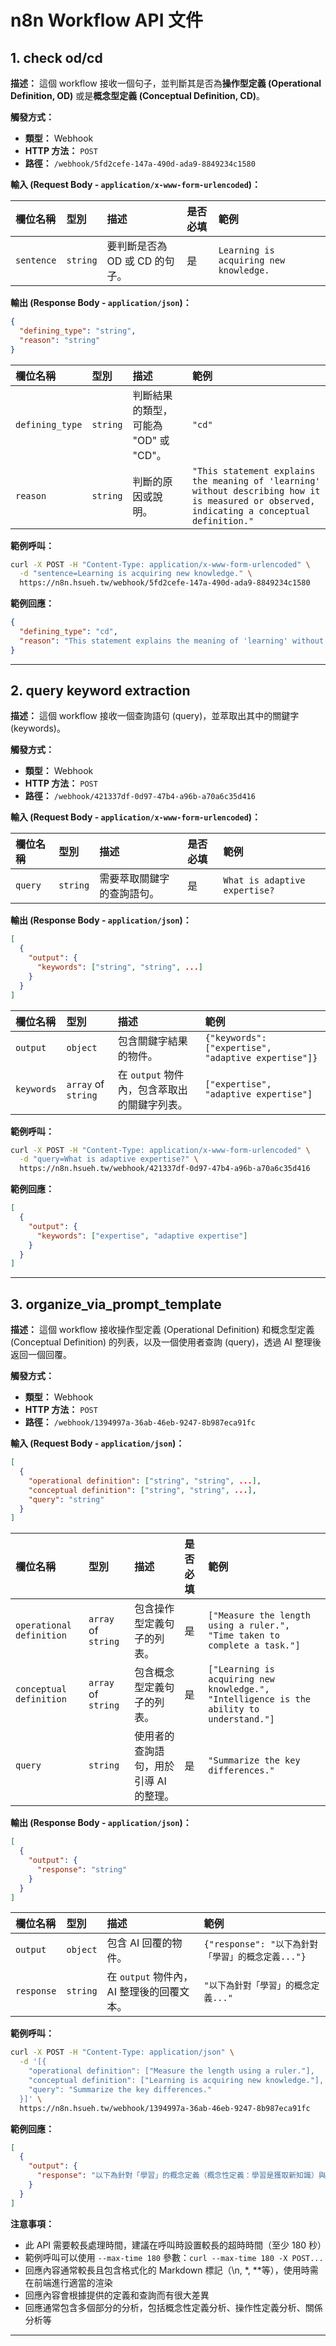 # n8n Workflow API 文件

## 1. check od/cd

**描述：** 這個 workflow 接收一個句子，並判斷其是否為**操作型定義 (Operational Definition, OD)** 或是**概念型定義 (Conceptual Definition, CD)**。

**觸發方式：**

* **類型：** Webhook
* **HTTP 方法：** `POST`
* **路徑：** `/webhook/5fd2cefe-147a-490d-ada9-8849234c1580`

**輸入 (Request Body - `application/x-www-form-urlencoded`)：**

| 欄位名稱   | 型別     | 描述                                     | 是否必填 | 範例                                 |
| :--------- | :------- | :--------------------------------------- | :------- | :----------------------------------- |
| `sentence` | `string` | 要判斷是否為 OD 或 CD 的句子。             | 是       | `Learning is acquiring new knowledge.`       |

**輸出 (Response Body - `application/json`)：**

```json
{
  "defining_type": "string",
  "reason": "string"
}
```

| 欄位名稱        | 型別     | 描述                                           | 範例         |
| :-------------- | :------- | :--------------------------------------------- | :----------- |
| `defining_type` | `string` | 判斷結果的類型，可能為 "OD" 或 "CD"。           | `"cd"`       |
| `reason`        | `string` | 判斷的原因或說明。                               | `"This statement explains the meaning of 'learning' without describing how it is measured or observed, indicating a conceptual definition."` |

**範例呼叫：**

```bash
curl -X POST -H "Content-Type: application/x-www-form-urlencoded" \
  -d "sentence=Learning is acquiring new knowledge." \
  https://n8n.hsueh.tw/webhook/5fd2cefe-147a-490d-ada9-8849234c1580
```

**範例回應：**

```json
{
  "defining_type": "cd",
  "reason": "This statement explains the meaning of 'learning' without describing how it is measured or observed, indicating a conceptual definition."
}
```

---

## 2. query keyword extraction

**描述：** 這個 workflow 接收一個查詢語句 (query)，並萃取出其中的關鍵字 (keywords)。

**觸發方式：**

* **類型：** Webhook
* **HTTP 方法：** `POST`
* **路徑：** `/webhook/421337df-0d97-47b4-a96b-a70a6c35d416`

**輸入 (Request Body - `application/x-www-form-urlencoded`)：**

| 欄位名稱  | 型別     | 描述                     | 是否必填 | 範例                        |
| :-------- | :------- | :----------------------- | :------- | :-------------------------- |
| `query`   | `string` | 需要萃取關鍵字的查詢語句。 | 是       | `What is adaptive expertise?`    |

**輸出 (Response Body - `application/json`)：**

```json
[
  {
    "output": {
      "keywords": ["string", "string", ...]
    }
  }
]
```

| 欄位名稱   | 型別             | 描述                                       | 範例                                         |
| :--------- | :--------------- | :----------------------------------------- | :------------------------------------------- |
| `output`   | `object`         | 包含關鍵字結果的物件。                       | `{"keywords": ["expertise", "adaptive expertise"]}` |
| `keywords` | `array` of `string` | 在 `output` 物件內，包含萃取出的關鍵字列表。 | `["expertise", "adaptive expertise"]`         |

**範例呼叫：**

```bash
curl -X POST -H "Content-Type: application/x-www-form-urlencoded" \
  -d "query=What is adaptive expertise?" \
  https://n8n.hsueh.tw/webhook/421337df-0d97-47b4-a96b-a70a6c35d416
```

**範例回應：**

```json
[
  {
    "output": {
      "keywords": ["expertise", "adaptive expertise"]
    }
  }
]
```

---

## 3. organize\_via\_prompt\_template

**描述：** 這個 workflow 接收操作型定義 (Operational Definition) 和概念型定義 (Conceptual Definition) 的列表，以及一個使用者查詢 (query)，透過 AI 整理後返回一個回覆。

**觸發方式：**

* **類型：** Webhook
* **HTTP 方法：** `POST`
* **路徑：** `/webhook/1394997a-36ab-46eb-9247-8b987eca91fc`

**輸入 (Request Body - `application/json`)：**

```json
[
  {
    "operational definition": ["string", "string", ...],
    "conceptual definition": ["string", "string", ...],
    "query": "string"
  }
]
```

| 欄位名稱                | 型別                 | 描述                                                                 | 是否必填 | 範例                                                                 |
| :---------------------- | :------------------- | :------------------------------------------------------------------- | :------- | :------------------------------------------------------------------- |
| `operational definition` | `array` of `string`  | 包含操作型定義句子的列表。                                             | 是       | `["Measure the length using a ruler.", "Time taken to complete a task."]` |
| `conceptual definition`  | `array` of `string`  | 包含概念型定義句子的列表。                                             | 是       | `["Learning is acquiring new knowledge.", "Intelligence is the ability to understand."]` |
| `query`                 | `string`             | 使用者的查詢語句，用於引導 AI 的整理。                                | 是       | `"Summarize the key differences."`                                   |

**輸出 (Response Body - `application/json`)：**

```json
[
  {
    "output": {
      "response": "string"
    }
  }
]
```

| 欄位名稱   | 型別     | 描述                                   | 範例                                                        |
| :--------- | :------- | :------------------------------------- | :---------------------------------------------------------- |
| `output`   | `object` | 包含 AI 回覆的物件。                     | `{"response": "以下為針對「學習」的概念定義..."}` |
| `response` | `string` | 在 `output` 物件內，AI 整理後的回覆文本。 | `"以下為針對「學習」的概念定義..."`     |

**範例呼叫：**

```bash
curl -X POST -H "Content-Type: application/json" \
  -d '[{
    "operational definition": ["Measure the length using a ruler."],
    "conceptual definition": ["Learning is acquiring new knowledge."],
    "query": "Summarize the key differences."
  }]' \
  https://n8n.hsueh.tw/webhook/1394997a-36ab-46eb-9247-8b987eca91fc
```

**範例回應：**

```json
[
  {
    "output": {
      "response": "以下為針對「學習」的概念定義（概念性定義：學習是獲取新知識）與操作性定義（測量長度使用尺）的分析報告，並回應您的提問「總結主要差異」。\n\n**第一部分：概念性定義分析**\n\n*   **核心共通性：** 概念性定義的核心在於學習涉及知識的獲取。這強調了學習是一個增進理解和掌握信息的过程。\n*   **顯著差異與變化：** 由於概念性定義本身具有廣泛性，不同學者對"知識"的定義可能不同，因此學習的定義也會有所差異。例如，有些定義可能強調知識的應用，有些則更注重知識的儲存。\n*   **潛在歧義或衝突：** "知識"本身是一個複雜的概念，其定義可能涉及真理、信念、技能等多個方面。這可能導致對學習的理解存在歧義。\n\n**第二部分：操作性定義分析**\n\n*   **核心共通性：** 操作性定義"測量長度使用尺" 是一個非常簡單且具體的方法，它強調了精確的測量。\n*   **顯著差異與變化：** 此操作性定義與學習的概念完全不相關。尺的測量方法適用於物理長度，而學習是一個抽象的概念。\n*   **對特異性和可複製性的評估：** 此操作性定義極其特異，但與學習的概念無關，因此無法評估其可複製性。"
    }
  }
]
```

**注意事項：** 
- 此 API 需要較長處理時間，建議在呼叫時設置較長的超時時間（至少 180 秒）
- 範例呼叫可以使用 `--max-time 180` 參數：`curl --max-time 180 -X POST...`
- 回應內容通常較長且包含格式化的 Markdown 標記（\n, *, **等），使用時需在前端進行適當的渲染
- 回應內容會根據提供的定義和查詢而有很大差異
- 回應通常包含多個部分的分析，包括概念性定義分析、操作性定義分析、關係分析等

---

